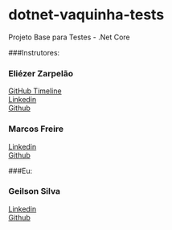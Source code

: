 # dotnet-vaquinha-tests
Projeto Base para Testes - .Net Core  

###Instrutores:

### Eliézer Zarpelão
[GitHub Timeline](https://elizarp.github.io/timeline/)  
[Linkedin](http://br.linkedin.com/in/eliezerzarpelao)  
[Github](https://github.com/elizarp) 

### Marcos Freire
[Linkedin](https://www.linkedin.com/in/marcos-freire-a73891125/)  
[Github](https://github.com/marcosfreire) 

###Eu:
### Geilson Silva
[Linkedin](https://www.linkedin.com/in/geilsonfidelis/)  
[Github](https://github.com/geilson25)
